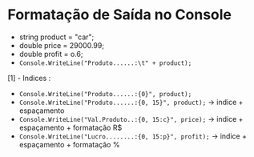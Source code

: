 # Formatação de Saída no Console

* string product = "car";
* double price = 29000.99;
* double profit = o.6;
* `Console.WriteLine("Produto......:\t" + product);`

[1] - Indices :
* `Console.WriteLine("Produto......:{0}", product);`
* `Console.WriteLine("Produto......:{0, 15}", product);` -> indice + espaçamento
* `Console.WriteLine("Val.Produto..:{0, 15:c}", price);` -> indice + espaçamento + formatação R$
* `Console.WriteLine("Lucro........:{0, 15:p}", profit);` -> indice + espaçamento + formatação %
